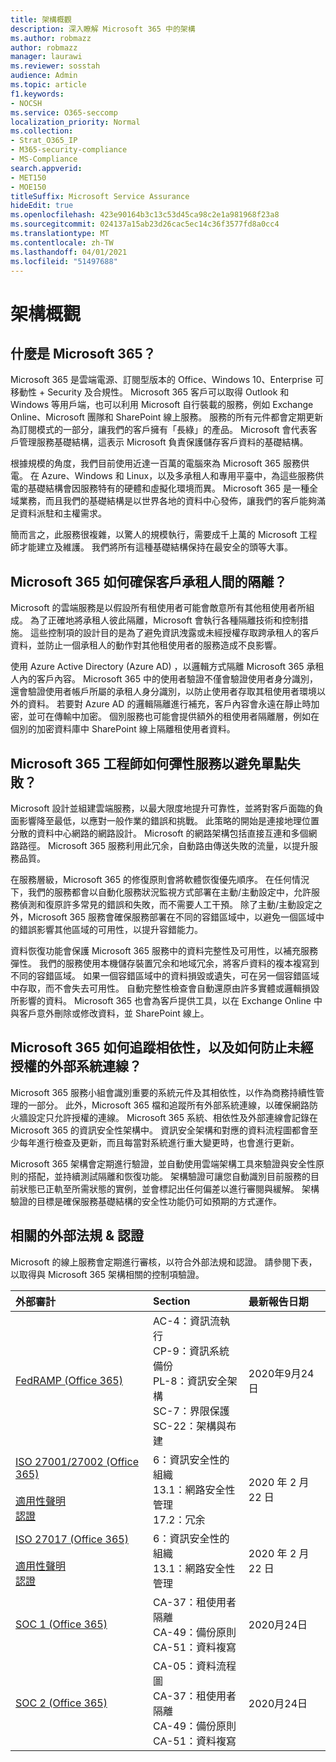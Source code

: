 ```yaml
---
title: 架構概觀
description: 深入瞭解 Microsoft 365 中的架構
ms.author: robmazz
author: robmazz
manager: laurawi
ms.reviewer: sosstah
audience: Admin
ms.topic: article
f1.keywords:
- NOCSH
ms.service: O365-seccomp
localization_priority: Normal
ms.collection:
- Strat_O365_IP
- M365-security-compliance
- MS-Compliance
search.appverid:
- MET150
- MOE150
titleSuffix: Microsoft Service Assurance
hideEdit: true
ms.openlocfilehash: 423e90164b3c13c53d45ca98c2e1a981968f23a8
ms.sourcegitcommit: 024137a15ab23d26cac5ec14c36f3577fd8a0cc4
ms.translationtype: MT
ms.contentlocale: zh-TW
ms.lasthandoff: 04/01/2021
ms.locfileid: "51497688"
---
```

# <a name="architecture-overview"></a>架構概觀

## <a name="what-is-microsoft-365"></a>什麼是 Microsoft 365？

Microsoft 365 是雲端電源、訂閱型版本的 Office、Windows 10、Enterprise 可移動性 + Security 及合規性。 Microsoft 365 客戶可以取得 Outlook 和 Windows 等用戶端，也可以利用 Microsoft 自行裝載的服務，例如 Exchange Online、Microsoft 團隊和 SharePoint 線上服務。 服務的所有元件都會定期更新為訂閱模式的一部分，讓我們的客戶擁有「長綠」的產品。 Microsoft 會代表客戶管理服務基礎結構，這表示 Microsoft 負責保護儲存客戶資料的基礎結構。

根據規模的角度，我們目前使用近達一百萬的電腦來為 Microsoft 365 服務供電。 在 Azure、Windows 和 Linux，以及多承租人和專用平臺中，為這些服務供電的基礎結構會因服務特有的硬體和虛擬化環境而異。 Microsoft 365 是一種全域業務，而且我們的基礎結構是以世界各地的資料中心發佈，讓我們的客戶能夠滿足資料派駐和主權需求。

簡而言之，此服務很複雜，以驚人的規模執行，需要成千上萬的 Microsoft 工程師才能建立及維護。 我們將所有這種基礎結構保持在最安全的頭等大事。

## <a name="how-does-microsoft-365-ensure-isolation-between-customer-tenants"></a>Microsoft 365 如何確保客戶承租人間的隔離？

Microsoft 的雲端服務是以假設所有租使用者可能會敵意所有其他租使用者所組成。 為了正確地將承租人彼此隔離，Microsoft 會執行各種隔離技術和控制措施。 這些控制項的設計目的是為了避免資訊洩露或未經授權存取跨承租人的客戶資料，並防止一個承租人的動作對其他租使用者的服務造成不良影響。

使用 Azure Active Directory (Azure AD) ，以邏輯方式隔離 Microsoft 365 承租人內的客戶內容。 Microsoft 365 中的使用者驗證不僅會驗證使用者身分識別，還會驗證使用者帳戶所屬的承租人身分識別，以防止使用者存取其租使用者環境以外的資料。 若要對 Azure AD 的邏輯隔離進行補充，客戶內容會永遠在靜止時加密，並可在傳輸中加密。 個別服務也可能會提供額外的租使用者隔離層，例如在個別的加密資料庫中 SharePoint 線上隔離租使用者資料。

## <a name="how-does-microsoft-365-engineer-resilient-services-that-avoid-single-points-of-failure"></a>Microsoft 365 工程師如何彈性服務以避免單點失敗？

Microsoft 設計並組建雲端服務，以最大限度地提升可靠性，並將對客戶面臨的負面影響降至最低，以應對一般作業的錯誤和挑戰。 此策略的開始是連接地理位置分散的資料中心網路的網路設計。 Microsoft 的網路架構包括直接互連和多個網路路徑。 Microsoft 365 服務利用此冗余，自動路由傳送失敗的流量，以提升服務品質。

在服務層級，Microsoft 365 的修復原則會將軟體恢復優先順序。 在任何情況下，我們的服務都會以自動化服務狀況監視方式部署在主動/主動設定中，允許服務偵測和復原許多常見的錯誤和失敗，而不需要人工干預。 除了主動/主動設定之外，Microsoft 365 服務會確保服務部署在不同的容錯區域中，以避免一個區域中的錯誤影響其他區域的可用性，以提升容錯能力。

資料恢復功能會保護 Microsoft 365 服務中的資料完整性及可用性，以補充服務彈性。 我們的服務使用本機儲存裝置冗余和地域冗余，將客戶資料的複本複寫到不同的容錯區域。 如果一個容錯區域中的資料損毀或遺失，可在另一個容錯區域中存取，而不會失去可用性。 自動完整性檢查會自動還原由許多實體或邏輯損毀所影響的資料。 Microsoft 365 也會為客戶提供工具，以在 Exchange Online 中與客戶意外刪除或修改資料，並 SharePoint 線上。

## <a name="how-does-microsoft-365-track-dependencies-and-prevent-unauthorized-external-system-connections"></a>Microsoft 365 如何追蹤相依性，以及如何防止未經授權的外部系統連線？

Microsoft 365 服務小組會識別重要的系統元件及其相依性，以作為商務持續性管理的一部分。 此外，Microsoft 365 檔和追蹤所有外部系統連線，以確保網路防火牆設定只允許授權的連線。 Microsoft 365 系統、相依性及外部連線會記錄在 Microsoft 365 的資訊安全性架構中。 資訊安全架構和對應的資料流程圖都會至少每年進行檢查及更新，而且每當對系統進行重大變更時，也會進行更新。

Microsoft 365 架構會定期進行驗證，並自動使用雲端架構工具來驗證與安全性原則的搭配，並持續測試隔離和恢復功能。 架構驗證可讓您自動識別目前服務的目前狀態已正軌至所需狀態的實例，並會標記出任何偏差以進行審閱與緩解。 架構驗證的目標是確保服務基礎結構的安全性功能仍可如預期的方式運作。

## <a name="related-external-regulations--certifications"></a>相關的外部法規 & 認證

Microsoft 的線上服務會定期進行審核，以符合外部法規和認證。 請參閱下表，以取得與 Microsoft 365 架構相關的控制項驗證。

| **外部審計** | **Section** | **最新報告日期** |
|:--------------------|:------------|:-----------------------|
| [FedRAMP (Office 365) ](https://compliance.microsoft.com/compliancemanager) | AC-4：資訊流執行 <br> CP-9：資訊系統備份 <br> PL-8：資訊安全架構 <br> SC-7：界限保護 <br> SC-22：架構與布建 | 2020年9月24日 |
| [ISO 27001/27002 (Office 365) ](https://servicetrust.microsoft.com/ViewPage/MSComplianceGuideV3?command=Download&downloadType=Document&downloadId=d7864d4f-e053-4cc4-a964-fa526d07c3be&tab=7027ead0-3d6b-11e9-b9e1-290b1eb4cdeb&docTab=7027ead0-3d6b-11e9-b9e1-290b1eb4cdeb_ISO_Reports) <br><br> [適用性聲明](https://servicetrust.microsoft.com/ViewPage/MSComplianceGuide?command=Download&downloadType=Document&downloadId=8ee1e46b-2ada-4e7b-bb7d-4c55a8cb6fcd&docTab=4ce99610-c9c0-11e7-8c2c-f908a777fa4d_ISO_Reports) <br> [認證](https://servicetrust.microsoft.com/ViewPage/MSComplianceGuideV3?command=Download&downloadType=Document&downloadId=1e84a14a-2468-45ac-9412-5e53250d57ec&tab=7027ead0-3d6b-11e9-b9e1-290b1eb4cdeb&docTab=7027ead0-3d6b-11e9-b9e1-290b1eb4cdeb_ISO_Reports) | 6：資訊安全性的組織 <br> 13.1：網路安全性管理 <br> 17.2：冗余 | 2020 年 2 月 22 日 |
| [ISO 27017 (Office 365) ](https://servicetrust.microsoft.com/ViewPage/MSComplianceGuideV3?command=Download&downloadType=Document&downloadId=d7864d4f-e053-4cc4-a964-fa526d07c3be&tab=7027ead0-3d6b-11e9-b9e1-290b1eb4cdeb&docTab=7027ead0-3d6b-11e9-b9e1-290b1eb4cdeb_ISO_Reports) <br><br> [適用性聲明](https://servicetrust.microsoft.com/ViewPage/MSComplianceGuide?command=Download&downloadType=Document&downloadId=8ee1e46b-2ada-4e7b-bb7d-4c55a8cb6fcd&docTab=4ce99610-c9c0-11e7-8c2c-f908a777fa4d_ISO_Reports) <br> [認證](https://servicetrust.microsoft.com/ViewPage/MSComplianceGuideV3?command=Download&downloadType=Document&downloadId=70de0999-5451-43a3-9ef4-761e8fbfb1a3&tab=7027ead0-3d6b-11e9-b9e1-290b1eb4cdeb&docTab=7027ead0-3d6b-11e9-b9e1-290b1eb4cdeb_ISO_Reports) | 6：資訊安全性的組織 <br> 13.1：網路安全性管理 | 2020 年 2 月 22 日 |
| [SOC 1 (Office 365) ](https://servicetrust.microsoft.com/ViewPage/MSComplianceGuideV3?command=Download&downloadType=Document&downloadId=90df3f9c-3aaf-4dbf-99d0-ca9f2991721b&tab=7027ead0-3d6b-11e9-b9e1-290b1eb4cdeb&docTab=7027ead0-3d6b-11e9-b9e1-290b1eb4cdeb_SOC_%2F_SSAE_16_Reports) | CA-37：租使用者隔離 <br> CA-49：備份原則 <br> CA-51：資料複寫 | 2020月24日 |
| [SOC 2 (Office 365) ](https://servicetrust.microsoft.com/ViewPage/MSComplianceGuideV3?command=Download&downloadType=Document&downloadId=a73c1738-7892-42b7-acd3-87b6371c53f6&tab=7027ead0-3d6b-11e9-b9e1-290b1eb4cdeb&docTab=7027ead0-3d6b-11e9-b9e1-290b1eb4cdeb_SOC_%2F_SSAE_16_Reports) | CA-05：資料流程圖 <br> CA-37：租使用者隔離 <br> CA-49：備份原則 <br> CA-51：資料複寫 | 2020月24日 |